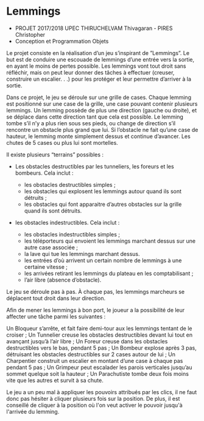 # Lemmings
 * PROJET 2017/2018	UPEC				THIRUCHELVAM Thivagaran - PIRES Christopher
 * Conception et Programmation Objets
 
Le projet consiste en la réalisation d’un jeu s’inspirant de ”Lemmings”. Le but est de conduire une escouade de lemmings d’une entrée vers la sortie, en ayant le moins de pertes possible. Les lemmings vont tout droit sans réfléchir, mais on peut leur donner des tâches à effectuer (creuser, construire un escalier. . .) pour les protéger et leur permettre d’arriver à la sortie.

Dans ce projet, le jeu se déroule sur une grille de cases. Chaque lemming est positionné sur une case de la grille, une case pouvant contenir plusieurs lemmings. Un lemming possède de plus une direction (gauche ou droite), et se déplace dans cette direction tant que cela est possible. Le lemming tombe s’il n’y a plus rien sous ses pieds, ou change de direction s’il rencontre un obstacle plus grand que lui. Si l’obstacle ne fait qu’une case de hauteur, le lemming monte simplement dessus et continue d’avancer. Les chutes de 5 cases ou plus lui sont mortelles.

Il existe plusieurs “terrains” possibles :

- Les obstacles destructibles par les tunneliers, les foreurs et les bombeurs. Cela inclut :
   - les obstacles destructibles simples ;
   - les obstacles qui explosent les lemmings autour quand ils sont détruits ;
   - les obstacles qui font apparaitre d’autres obstacles sur la grille quand ils sont détruits.
   
- les obstacles indestructibles. Cela inclut :
  - les obstacles indestructibles simples ;
  - les téléporteurs qui envoient les lemmings marchant dessus sur une autre case associée ;
  - la lave qui tue les lemmings marchant dessus.
  - les entrées d’où arrivent un certain nombre de lemmings à une certaine vitesse ;
  - les arrivées retirant les lemmings du plateau en les comptabilisant ;
  - l’air libre (absence d’obstacle).

Le jeu se déroule pas à pas. À chaque pas, les lemmings marcheurs se déplacent tout droit dans leur direction.

Afin de mener les lemmings à bon port, le joueur a la possibilité de leur affecter une tâche parmi les suivantes :

Un Bloqueur s’arrête, et fait faire demi-tour aux les lemmings tentant de le croiser ;
Un Tunnelier creuse les obstacles destructibles devant lui tout en avançant jusqu’à l’air libre ;
Un Foreur creuse dans les obstacles destructibles vers le bas, pendant 5 pas ;
Un Bombeur explose après 3 pas, détruisant les obstacles destructibles sur 2 cases autour de lui ;
Un Charpentier construit un escalier en montant d’une case à chaque pas pendant 5 pas ;
Un Grimpeur peut escalader les parois verticales jusqu’au sommet quelque soit la hauteur ;
Un Parachutiste tombe deux fois moins vite que les autres et survit à sa chute.
 

Le jeu a un peu mal à appliquer les pouvoirs attribués par les clics, il ne faut donc pas hésiter à cliquer plusieurs fois sur la position.
De plus, il est conseillé de cliquer à la position où l'on veut activer le pouvoir jusqu'à l'arrivée du lemming.
